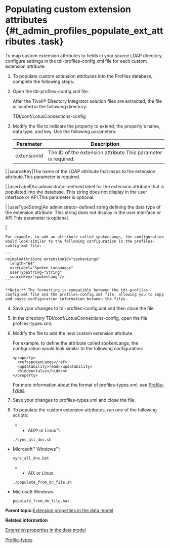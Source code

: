 # Populating custom extension attributes {#t_admin_profiles_populate_ext_attributes .task}

To map custom extension attributes to fields in your source LDAP directory, configure settings in the tdi-profiles-config.xml file for each custom extension attribute.

1.  To populate custom extension attributes into the Profiles database, complete the following steps:
2.  Open the tdi-profiles-config.xml file.

    After the Tivoli® Directory Integrator solution files are extracted, the file is located in the following directory:

    TDI/conf/LotusConnections-config

3.  Modify the file to indicate the property to extend, the property's name, data type, and key. Use the following parameters:

    |Parameter|Description|
    |---------|-----------|
    |extensionId|The ID of the extension attribute.This parameter is required.

|
    |sourceKey|The name of the LDAP attribute that maps to the extension attribute.This parameter is required.

|
    |userLabel|An administrator-defined label for the extension attribute that is populated into the database. This string does not display in the user interface or API.This parameter is optional.

|
    |userTypeString|An administrator-defined string defining the data type of the extension attribute. This string does not display in the user interface or API.This parameter is optional.

|

    For example, to add an attribute called spokenLangs, the configuration would look similar to the following configuration in the profiles-config.xml file:

    ```
    <simpleAttribute extensionId="spokenLangs"
      length="64" 
      userLabel="Spoken Languages"
      userTypeString="String"
      sourceKey="spokenLang"/>
    ```

    **Note:** The formatting is compatible between the tdi-profiles-config.xml file and the profiles-config.xml file, allowing you to copy and paste configuration information between the files.

4.  Save your changes to tdi-profiles-config.xml and then close the file.

5.  In the directory TDI/conf/LotusConnections-config, open the file profiles-types.xml.

6.  Modify the file to add the new custom extension attribute.

    For example, to define the attribute called spokenLangs, the configuration would look similar to the following configuration:

    ```
    <property>
      <ref>spokenLangs</ref>
      <updatability>read</updatability>
      <hidden>false</hidden>
    </property>
    ```

    For more information about the format of profiles-types.xml, see [Profile-types](r_admin_profiles_ovr_types.md).

7.  Save your changes to profiles-types.xml and close the file.

8.  To populate the custom extension attributes, run one of the following scripts:

    -   -   AIX® or Linux™:

    ```
    ./sync_all_dns.sh
    ```

-   Microsoft™ Windows™:

    ```
    sync_all_dns.bat
    ```

    -   -   AIX or Linux:

    ```
    ./populate_from_dn_file.sh
    ```

-   Microsoft Windows:

    ```
    populate_from_dn_file.bat
    ```


**Parent topic:**[Extension properties in the data model](../customize/r_admin_profiles_attributes_ext.md)

**Related information**  


[Extension properties in the data model](../customize/r_admin_profiles_attributes_ext.md)

[Profile-types](../customize/r_admin_profiles_ovr_types.md)

